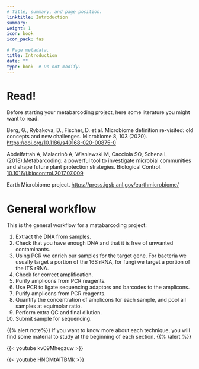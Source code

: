 ```yaml
---
# Title, summary, and page position.
linktitle: Introduction
summary: 
weight: 1
icon: book
icon_pack: fas

# Page metadata.
title: Introduction
date: ""
type: book  # Do not modify.
---
```


# Read!
Before starting your metabarcoding project, here some literature you might want to read.

Berg, G., Rybakova, D., Fischer, D. et al. Microbiome definition re-visited: old concepts and new challenges. Microbiome 8, 103 (2020). https://doi.org/10.1186/s40168-020-00875-0

Abdelfattah A, Malacrinò A, Wisniewski M, Cacciola SO, Schena L (2018).Metabarcoding: a powerful tool to investigate microbial communities and shape future plant protection strategies. Biological Control. [10.1016/j.biocontrol.2017.07.009](https://www.sciencedirect.com/science/article/pii/S1049964417301500)

Earth Microbiome project. https://press.igsb.anl.gov/earthmicrobiome/

# General workflow

This is the general workflow for a matabarcoding project:
1. Extract the DNA from samples.
2. Check that you have enough DNA and that it is free of unwanted contaminants.
3. Using PCR we enrich our samples for the target gene. For bacteria we usually target a portion of the 16S rRNA, for fungi we target a portion of the ITS rRNA.
4. Check for correct amplification.
5. Purify amplicons from PCR reagents.
6. Use PCR to ligate sequencing adaptors and barcodes to the amplicons.
7. Purify amplicons from PCR reagents.
8. Quantify the concentration of amplicons for each sample, and pool all samples at equimolar ratio.
9. Perform extra QC and final dilution.
10. Submit sample for sequencing.

{{% alert note%}}
If you want to know more about each technique, you will find some material to study at the beginning of each section.
{{% /alert %}}

{{< youtube kv09Mhegzuw >}}

{{< youtube HNOMtAlTBMk >}}


